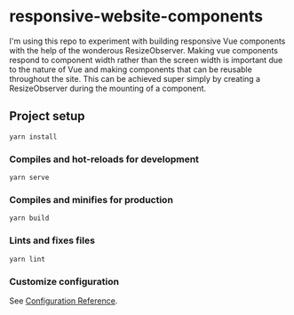 # responsive-website-components
I'm using this repo to experiment with building responsive Vue components with the help of the wonderous ResizeObserver. Making vue components respond to component width rather than the screen width is important due to the nature of Vue and making components that can be reusable throughout the site. This can be achieved super simply by creating a ResizeObserver during the mounting of a component. 

## Project setup
```
yarn install
```

### Compiles and hot-reloads for development
```
yarn serve
```

### Compiles and minifies for production
```
yarn build
```

### Lints and fixes files
```
yarn lint
```

### Customize configuration
See [Configuration Reference](https://cli.vuejs.org/config/).
